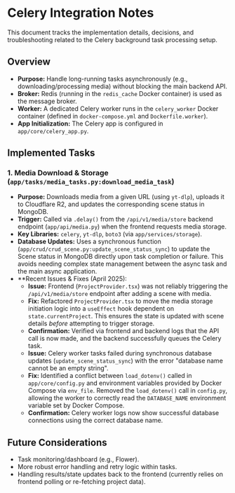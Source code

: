 # Celery Integration Notes

This document tracks the implementation details, decisions, and troubleshooting related to the Celery background task processing setup.

## Overview

- **Purpose:** Handle long-running tasks asynchronously (e.g., downloading/processing media) without blocking the main backend API.
- **Broker:** Redis (running in the `redis_cache` Docker container) is used as the message broker.
- **Worker:** A dedicated Celery worker runs in the `celery_worker` Docker container (defined in `docker-compose.yml` and `Dockerfile.worker`).
- **App Initialization:** The Celery app is configured in `app/core/celery_app.py`.

## Implemented Tasks

### 1. Media Download & Storage (`app/tasks/media_tasks.py:download_media_task`)

- **Purpose:** Downloads media from a given URL (using `yt-dlp`), uploads it to Cloudflare R2, and updates the corresponding scene status in MongoDB.
- **Trigger:** Called via `.delay()` from the `/api/v1/media/store` backend endpoint (`app/api/media.py`) when the frontend requests media storage.
- **Key Libraries:** `celery`, `yt-dlp`, `boto3` (via `app/services/storage`).
- **Database Updates:** Uses a synchronous function (`app/crud/crud_scene.py:update_scene_status_sync`) to update the Scene status in MongoDB directly upon task completion or failure. This avoids needing complex state management between the async task and the main async application.
- **Recent Issues & Fixes (April 2025):
    - **Issue:** Frontend (`ProjectProvider.tsx`) was not reliably triggering the `/api/v1/media/store` endpoint after adding a scene with media.
    - **Fix:** Refactored `ProjectProvider.tsx` to move the media storage initiation logic into a `useEffect` hook dependent on `state.currentProject`. This ensures the state is updated with scene details *before* attempting to trigger storage.
    - **Confirmation:** Verified via frontend and backend logs that the API call is now made, and the backend successfully queues the Celery task.
    - **Issue:** Celery worker tasks failed during synchronous database updates (`update_scene_status_sync`) with the error "database name cannot be an empty string".
    - **Fix:** Identified a conflict between `load_dotenv()` called in `app/core/config.py` and environment variables provided by Docker Compose via `env_file`. Removed the `load_dotenv()` call in `config.py`, allowing the worker to correctly read the `DATABASE_NAME` environment variable set by Docker Compose.
    - **Confirmation:** Celery worker logs now show successful database connections using the correct database name.

## Future Considerations

- Task monitoring/dashboard (e.g., Flower).
- More robust error handling and retry logic within tasks.
- Handling results/state updates back to the frontend (currently relies on frontend polling or re-fetching project data). 